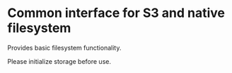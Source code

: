 # Common interface for S3 and native filesystem

Provides basic filesystem functionality.

Please initialize storage before use.